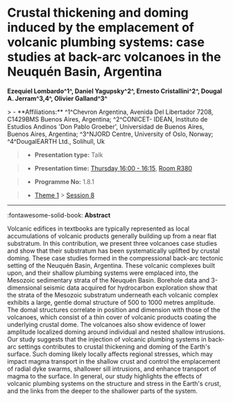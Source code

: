 # Crustal thickening and doming induced by the emplacement of volcanic plumbing systems: case studies at back-arc volcanoes in the Neuquén Basin, Argentina

**Ezequiel Lombardo^1^, Daniel Yagupsky^2^, Ernesto Cristallini^2^, Dougal A. Jerram^3,4^, Olivier Galland^3^**

<!-- more -->> - **Affiliations:** ^1^Chevron Argentina, Avenida Del Libertador 7208, C1429BMS Buenos Aires, Argentina; ^2^CONICET- IDEAN, Instituto de Estudios Andinos 'Don Pablo Groeber', Universidad de Buenos Aires, Buenos Aires, Argentina; ^3^NJORD Centre, University of Oslo, Norway; ^4^DougalEARTH Ltd., Solihull, Uk 

> - **Presentation type:** Talk

> - **Presentation time:** [Thursday 16:00 - 16:15](../sessions_comparison.md#__tabbed_3_5), [Room R380](../maps_venue.md#__tabbed_1_1)

> - **Programme No:** 1.8.1

> - [Theme 1](../theme1.md) > [Session 8](../sessions/session-1-8.md)

--- 

:fontawesome-solid-book: **Abstract**

Volcanic edifices in textbooks are typically represented as local accumulations of volcanic products generally building up from a near flat substratum. In this contribution, we present three volcanoes case studies and show that their substratum has been systematically uplifted by crustal doming. These case studies formed in the compressional back-arc tectonic setting of the Neuquén Basin, Argentina. These volcanic complexes built upon, and their shallow plumbing systems were emplaced into, the Mesozoic sedimentary strata of the Neuquén Basin. Borehole data and 3-dimensional seismic data acquired for hydrocarbon exploration show that the strata of the Mesozoic substratum underneath each volcanic complex exhibits a large, gentle domal structure of 500 to 1000 metres amplitude. The domal structures correlate in position and dimension with those of the volcanoes, which consist of a thin cover of volcanic products coating the underlying crustal dome. The volcanoes also show evidence of lower amplitude localized doming around individual and nested shallow intrusions. Our study suggests that the injection of volcanic plumbing systems in back-arc settings contributes to crustal thickening and doming of the Earth's surface. Such doming likely locally affects regional stresses, which may impact magma transport in the shallow crust and control the emplacement of radial dyke swarms, shallower sill intrusions, and enhance transport of magma to the surface. In general, our study highlights the effects of volcanic plumbing systems on the structure and stress in the Earth's crust, and the links from the deeper to the shallower parts of the system.

